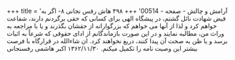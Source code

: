 +++
title = 'آرامش و چالش - صفحه - 00514'
+++
۴۹۸ هاش رفس نجانی ۸- اگر به فیض شهادت نائل گشتم، در پیشگاه الهی برای کسانی که حقی برگردنم دارند، شفاعت خواهم کرد و لذا از آنها می خواهم که بزرگوارانه از حقشان بگذرند و یا با مراجعه به وراث من، مطالبه نمایند و در این صورت بازماندگانم از ادای حقوقی که شرعاً به اثبات برسد و یا ظن به صحت آن پیدا کنند، دریغ نخواهند کرد. ان شاءالله در قرارگاه با فرصت بیشتر این وصیت نامه را تکمیل میکنم. ۱۳۶۲/۱۱/۳۰ اکبر هاشمی رفسنجانی